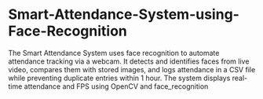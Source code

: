 # Smart-Attendance-System-using-Face-Recognition
The Smart Attendance System uses face recognition to automate attendance tracking via a webcam. It detects and identifies faces from live video, compares them with stored images, and logs attendance in a CSV file while preventing duplicate entries within 1 hour. The system displays real-time attendance and FPS using OpenCV and face_recognition
